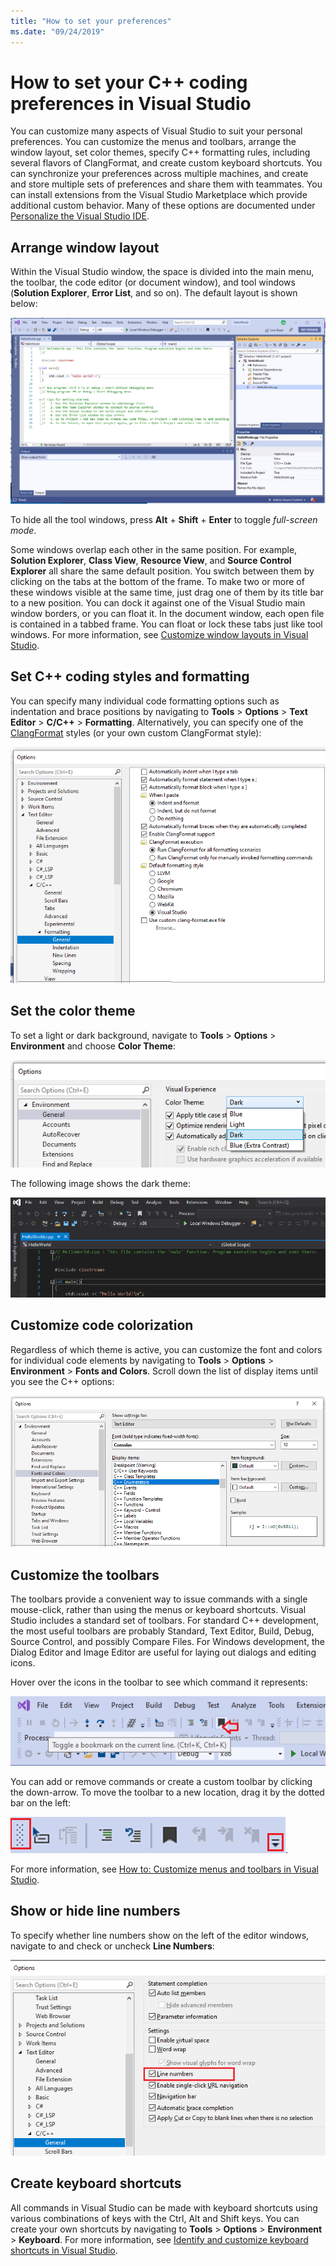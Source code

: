 ```yaml
---
title: "How to set your preferences"
ms.date: "09/24/2019"
---
```


# How to set your C++ coding preferences in Visual Studio

You can customize many aspects of Visual Studio to suit your personal preferences. You can customize the menus and toolbars, arrange the window layout, set color themes, specify C++ formatting rules, including several flavors of ClangFormat, and create custom keyboard shortcuts. You can synchronize your preferences across multiple machines, and create and store multiple sets of preferences and share them with teammates. You can install extensions from the Visual Studio Marketplace which provide additional custom behavior. Many of these options are documented under [Personalize the Visual Studio IDE](/visualstudio/ide/personalizing-the-visual-studio-ide).

## Arrange window layout

Within the Visual Studio window, the space is divided into the main menu, the toolbar, the code editor (or document window), and tool windows (**Solution Explorer**, **Error List**, and so on). The default layout is shown below:

![Default window layout](media/window-layout-default.png)

To hide all the tool windows, press **Alt** + **Shift** + **Enter** to toggle *full-screen mode*.

Some windows overlap each other in the same position. For example, **Solution Explorer**, **Class View**, **Resource View**, and **Source Control Explorer** all share the same default position. You switch between them by clicking on the tabs at the bottom of the frame. To make two or more of these windows visible at the same time, just drag one of them by its title bar to a new position. You can dock it against one of the Visual Studio main window borders, or you can float it. In the document window, each open file is contained in a tabbed frame. You can float or lock these tabs just like tool windows. For more information, see [Customize window layouts in Visual Studio](/visualstudio/ide/customizing-window-layouts-in-visual-studio).

## Set C++ coding styles and formatting

You can specify many individual code formatting options such as indentation and brace positions by navigating to **Tools** > **Options** > **Text Editor** > **C/C++** > **Formatting**. Alternatively, you can specify one of the [ClangFormat](https://clang.llvm.org/docs/ClangFormat.html) styles (or your own custom ClangFormat style):

![ClangFormat options](media/clang-format-ide.png)

## Set the color theme

To set a light or dark background, navigate to **Tools** > **Options** > **Environment** and choose **Color Theme**:

![Color themes](media/tools-options-color-theme.png)

The following image shows the dark theme:

![Dark theme](media/tools-options-dark-theme.png)

## Customize code colorization

Regardless of which theme is active, you can customize the font and colors for individual code elements by navigating to **Tools** > **Options** > **Environment** > **Fonts and Colors**. Scroll down the list of display items until you see the C++ options:

![C++ font and color options](media/tools-options-cpp-colors.png)

## Customize the toolbars

The toolbars provide a convenient way to issue commands with a single mouse-click, rather than using the menus or keyboard shortcuts. Visual Studio includes a standard set of toolbars. For standard C++ development, the most useful toolbars are probably Standard, Text Editor, Build, Debug, Source Control, and possibly Compare Files. For Windows development, the Dialog Editor and Image Editor are useful for laying out dialogs and editing icons.

Hover over the icons in the toolbar to see which command it represents:

![Toolbar QuickInfo](media/toolbar-mouse-hover.png)

You can add or remove commands or create a custom toolbar by clicking the down-arrow. To move the toolbar to a new location, drag it by the dotted bar on the left:

![Customize or move a toolbar](media/toolbar-move-edit.png).

For more information, see [How to: Customize menus and toolbars in Visual Studio](/visualstudio/ide/how-to-customize-menus-and-toolbars-in-visual-studio).

## Show or hide line numbers

To specify whether line numbers show on the left of the editor windows, navigate to and check or uncheck **Line Numbers**:

![Line numbers](media/tools-options-line-numbers.png)

## Create keyboard shortcuts

All commands in Visual Studio can be made with keyboard shortcuts using various combinations of keys with the Ctrl, Alt and Shift keys. You can create your own shortcuts by navigating to **Tools** > **Options** > **Environment** > **Keyboard**. For more information, see [Identify and customize keyboard shortcuts in Visual Studio](/visualstudio/ide/identifying-and-customizing-keyboard-shortcuts-in-visual-studio).

